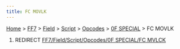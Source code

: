 ```yaml
---
title: FC MOVLK
---
```


[Home](../../../../../Main%20Page.md) > [FF7](../../../../../FF7.md) > [Field](../../../../Field.md) > [Script](../../../Script.md) > [Opcodes](../../Opcodes.md) > [0F SPECIAL](../0F%20SPECIAL.md) > FC MOVLK

1.  REDIRECT [FF7/Field/Script/Opcodes/0F SPECIAL/FC MVLCK][]

  [FF7/Field/Script/Opcodes/0F SPECIAL/FC MVLCK]: ../0F%20SPECIAL/FC%20MVLCK.md
    "wikilink"
